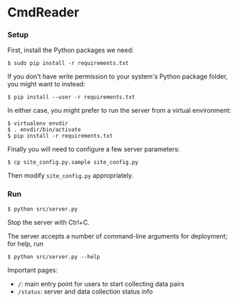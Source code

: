 # CmdReader

### Setup

First, install the Python packages we need:

    $ sudo pip install -r requirements.txt

If you don't have write permission to your system's Python package folder, you
might want to instead:

    $ pip install --user -r requirements.txt

In either case, you might prefer to run the server from a virtual environment:

    $ virtualenv envdir
    $ . envdir/bin/activate
    $ pip install -r requirements.txt

Finally you will need to configure a few server parameters:

    $ cp site_config.py.sample site_config.py

Then modify `site_config.py` appropriately.

### Run

    $ python src/server.py

Stop the server with Ctrl+C.

The server accepts a number of command-line arguments for deployment; for help,
run

    $ python src/server.py --help

Important pages:

 - `/`: main entry point for users to start collecting data pairs
 - `/status`: server and data collection status info

